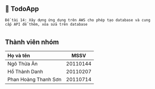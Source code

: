 ## 📔 TodoApp

    Đề tài 14: Xây dựng ứng dụng trên AWS cho phép tạo database và cung cấp API để thêm, xóa sửa trên database

#
## Thành viên nhóm

| Họ và tên            | MSSV     |
| :------------------- | :-------:|
| Ngô Thừa Ân          | 20110144 |
| Hồ Thành Danh        | 20110207 |
| Phan Hoàng Thanh Sơn | 20110714 |
